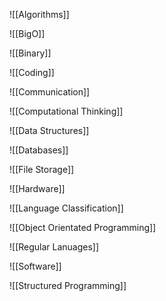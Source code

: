![[Algorithms]]

![[BigO]]

![[Binary]]

![[Coding]]

![[Communication]]

![[Computational Thinking]]

![[Data Structures]]

![[Databases]]

![[File Storage]]

![[Hardware]]

![[Language Classification]]

![[Object Orientated Programming]]

![[Regular Lanuages]]

![[Software]]

![[Structured Programming]]